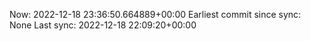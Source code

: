 Now: 2022-12-18 23:36:50.664889+00:00 Earliest commit since sync: None Last sync: 2022-12-18 22:09:20+00:00
